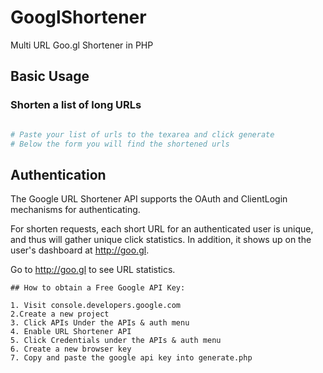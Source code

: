 # GooglShortener

Multi URL Goo.gl Shortener in PHP

## Basic Usage

### Shorten a list of long URLs

``` php

# Paste your list of urls to the texarea and click generate
# Below the form you will find the shortened urls

```
## Authentication

The Google URL Shortener API supports the OAuth and ClientLogin mechanisms for authenticating.

For shorten requests, each short URL for an authenticated user is unique, and thus will gather unique click statistics. In addition, it shows up on the user's dashboard at http://goo.gl.

Go to http://goo.gl to see URL statistics.

```
## How to obtain a Free Google API Key:

1. Visit console.developers.google.com
2.Create a new project
3. Click APIs Under the APIs & auth menu
4. Enable URL Shortener API
5. Click Credentials under the APIs & auth menu
6. Create a new browser key
7. Copy and paste the google api key into generate.php
```
